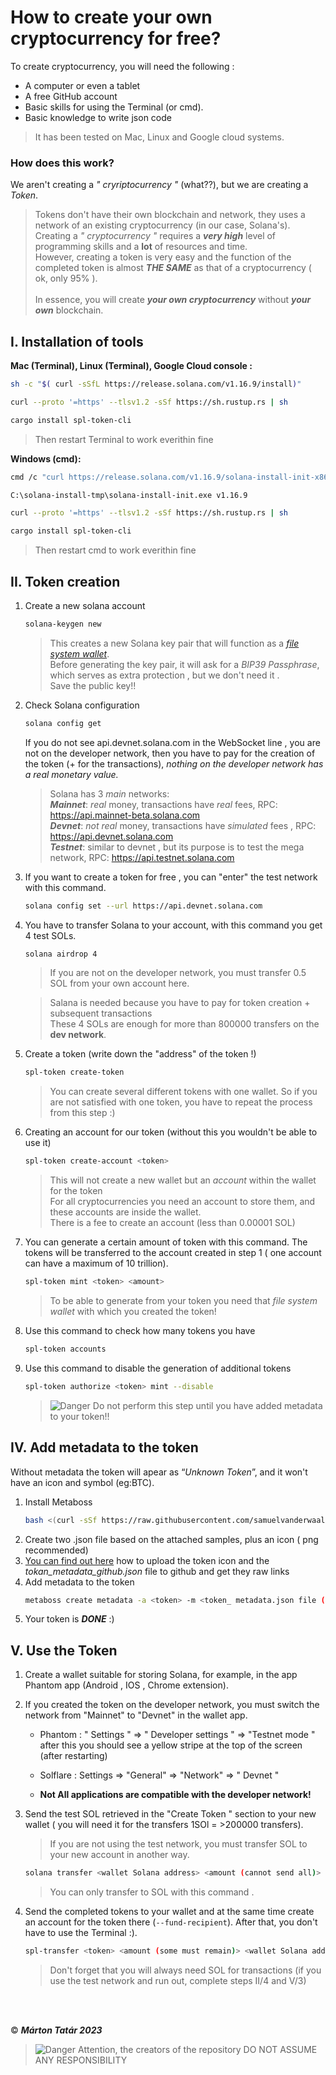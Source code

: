# How to create your own cryptocurrency for free?

To create cryptocurrency, you will need the following :
- A computer or even a tablet
- A free GitHub account
- Basic skills for using the Terminal (or cmd).
- Basic knowledge to write json code
  
> It has been tested on Mac, Linux and Google cloud systems.

### How does this work?
We aren't creating a *" cryriptocurrency "* (what??), but we are creating a  *Token*. <br>
> Tokens don't have their own blockchain and network, they uses a network of an existing cryptocurrency (in our case, Solana's). <br>
> Creating a *" cryptocurrency "* requires a ***very high*** level of programming skills and a **lot** of resources and time. <br>
> However, creating a token is very easy and the function of the completed token is almost ***THE SAME*** as that of a cryptocurrency ( ok, only 95% ). <br><br>
> In essence, you will create ***your own cryptocurrency*** without ***your own*** blockchain. <br>


## I. Installation of tools
 
**Mac (Terminal), Linux (Terminal), Google Cloud console :**
``` bash
sh -c "$( curl -sSfL https://release.solana.com/v1.16.9/install)"

curl --proto '=https' --tlsv1.2 -sSf https://sh.rustup.rs | sh

cargo install spl-token-cli
```
> Then restart Terminal to work everithin fine <br>
	
**Windows (cmd):**
``` bash
cmd /c "curl https://release.solana.com/v1.16.9/solana-install-init-x86_64-pc-windows-msvc.exe --output C:\solana-install-tmp\solana-install-init.exe --create-dirs"

C:\solana-install-tmp\solana-install-init.exe v1.16.9

curl --proto '=https' --tlsv1.2 -sSf https://sh.rustup.rs | sh

cargo install spl-token-cli
```
> Then restart cmd to work everithin fine

## II. Token creation

1. Create a new solana account
	``` bash
	solana-keygen new
	```
   
   	> This creates a new Solana key pair that will function as a [*file system wallet*]( https://docs.solana.com/wallet-guide/file-system-wallet ).<br>
  	> Before generating the key pair, it will ask for a *BIP39 Passphrase*, which serves as extra protection , but we don't need it .<br>
  	> Save the public key!!

2. Check Solana configuration
	``` bash
	solana config get
	```

	If you do not see api.devnet.solana.com in the WebSocket line , you are not on the developer network, then you have to pay for the creation of the token (+ for the transactions), *nothing on the developer network has a real monetary value.*<br>

	> Solana has 3 *main* networks:<br>
 	> ***Mainnet***: *real* money, transactions have *real* fees, RPC: https://api.mainnet-beta.solana.com <br>
 	> ***Devnet***: *not real* money, transactions have *simulated* fees , RPC: https://api.devnet.solana.com <br>
 	> ***Testnet***: similar to devnet , but its purpose is to test the mega network, RPC: https://api.testnet.solana.com <br>

4. If you want to create a token for free , you can "enter" the test network with this command.
 	```bash  
  	solana config set --url https://api.devnet.solana.com
	```
5. You have to transfer Solana to your account, with this command you get 4 test SOLs.
	```bash   
  	solana airdrop 4
	```
	> If you are not on the developer network, you must transfer 0.5 SOL from your own account here.

	> Salana is needed because you have to pay for token creation + subsequent transactions<br>
	> These 4 SOLs are enough for more than 800000 transfers on the **dev network**.

6. Create a token (write down the "address" of the token !)
	``` bash
	spl-token create-token
	```
 	> You can create several different tokens with one wallet.
  	> So if you are not satisfied with one token, you have to repeat the process from this step :)
  
7. Creating an account for our token (without this you wouldn't be able to use it)
	``` bash  
	spl-token create-account <token>
	```
 	> This will not create a new wallet but an *account* within the wallet for the token <br>
  	> For all cryptocurrencies you need an account to store them, and these accounts are inside the wallet. <br>
  	> There is a fee to create an account (less than 0.00001 SOL) <br>
  
8. You can generate a certain amount of token with this command. The tokens will be transferred to the account created in step 1 ( one account can have a maximum of 10 trillion).
	``` bash   
	spl-token mint <token> <amount>
	```
 	> To be able to generate from your token you need that *file system wallet* with which you created the token!

9. Use this command to check how many tokens you have
	``` bash   
	spl-token accounts
	```
10. Use this command to disable the generation of additional tokens
	``` bash   
	spl-token authorize <token> mint --disable
	```
	> <picture>
	> <source media ="(prefers-color-scheme:light)" srcset="https://raw.githubusercontent.com/Mqxx/GitHub-Markdown/main/blockquotes/badge/light-theme/danger.svg">
	> <img alt="Danger" src="https://raw.githubusercontent.com/Mqxx/GitHub-Markdown/main/blockquotes/badge/dark-theme/danger.svg">
	> </picture>
 	> Do not perform this step until you have added metadata to your token!!


## IV. Add metadata to the token
Without metadata the token will apear as “*Unknown Token*”, and it won't have an icon and symbol (eg:BTC).

1. Install Metaboss
	``` bash   
	bash <(curl -sSf https://raw.githubusercontent.com/samuelvanderwaal/metaboss/main/scripts/install.sh)
	```
2. Create two .json file based on the attached samples, plus an icon ( png recommended)
3. [You can find out here](/.how-to-upload-to-github/upload_to_github.en.md) how to upload the token icon and the *tokan_metadata_github.json* file to github and get they raw links
5. Add metadata to the token
	``` bash   
	metaboss create metadata -a <token> -m <token_ metadata.json file (not the github one)>
	```
6. Your token is ***DONE*** :)

## V. Use the Token

1. Create a wallet suitable for storing Solana, for example, in the app Phantom app (Android , IOS , Chrome extension).
2. If you created the token on the developer network, you must switch the network from "Mainnet" to "Devnet" in the wallet app.
	- Phantom : " Settings " => " Developer settings " => "Testnet mode " after this you should see a yellow stripe at the top of the screen (after restarting)
	- Solflare : Settings => "General" => "Network" => " Devnet "
     
	- **Not All applications are compatible with the developer network!**

3. Send the test SOL retrieved in the "Create Token " section to your new wallet ( you will need it for the transfers 1SOl = >200000 transfers).

	> If you are not using the test network, you must transfer SOL to your new account in another way.
	``` bash   
	solana transfer <wallet Solana address> <amount (cannot send all)>
	```
 	> You can only transfer to SOL with this command .
  
4. Send the completed tokens to your wallet and at the same time create an account for the token there (`--fund-recipient`). After that, you don't have to use the Terminal :).
	``` bash
	spl-transfer <token> <amount (some must remain)> <wallet Solana address> --fund-recipient
	```
	> Don't forget that you will always need SOL for transactions (if you use the test network and run out, complete steps II/4 and V/3)
   
<br><br>


© ***Márton Tatár 2023***

> <picture>
> <source media ="(prefers-color-scheme:light )" srcset="https://raw.githubusercontent.com/Mqxx/GitHub-Markdown/main/blockquotes/badge/light-theme/danger.svg">
> <img alt="Danger" src="https://raw.githubusercontent.com/Mqxx/GitHub-Markdown/main/blockquotes/badge/dark-theme/danger.svg">
> </picture>
> Attention, the creators of the repository DO NOT ASSUME ANY RESPONSIBILITY
